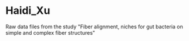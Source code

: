 # Haidi_Xu
Raw data files from the study "Fiber alignment, niches for gut bacteria on simple and complex fiber structures"
